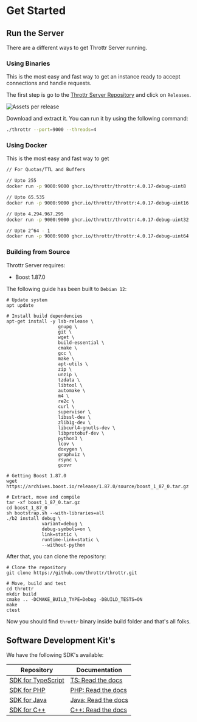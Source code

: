 # Get Started

## Run the Server

There are a different ways to get Throttr Server running.

### Using Binaries

This is the most easy and fast way to get an instance ready to accept connections and handle requests.

The first step is go to the [Throttr Server Repository][] and click on `Releases`.

![Assets per release](/images/releases-assets.png)

Download and extract it. You can run it by using the following command:

```bash
./throttr --port=9000 --threads=4
```

### Using Docker

This is the most easy and fast way to get 

```bash
// For Quotas/TTL and Buffers

// Upto 255
docker run -p 9000:9000 ghcr.io/throttr/throttr:4.0.17-debug-uint8

// Upto 65.535
docker run -p 9000:9000 ghcr.io/throttr/throttr:4.0.17-debug-uint16

// Upto 4.294.967.295
docker run -p 9000:9000 ghcr.io/throttr/throttr:4.0.17-debug-uint32

// Upto 2^64 - 1
docker run -p 9000:9000 ghcr.io/throttr/throttr:4.0.17-debug-uint64
```

### Building from Source

Throttr Server requires:

- Boost 1.87.0

The following guide has been built to `Debian 12`:

```shell
# Update system
apt update

# Install build dependencies
apt-get install -y lsb-release \
                   gnupg \
                   git \
                   wget \
                   build-essential \
                   cmake \
                   gcc \
                   make \
                   apt-utils \
                   zip \
                   unzip \
                   tzdata \
                   libtool \
                   automake \
                   m4 \
                   re2c \
                   curl \
                   supervisor \
                   libssl-dev \
                   zlib1g-dev \
                   libcurl4-gnutls-dev \
                   libprotobuf-dev \
                   python3 \
                   lcov \
                   doxygen \
                   graphviz \
                   rsync \
                   gcovr

# Getting Boost 1.87.0
wget https://archives.boost.io/release/1.87.0/source/boost_1_87_0.tar.gz

# Extract, move and compile
tar -xf boost_1_87_0.tar.gz
cd boost_1_87_0
sh bootstrap.sh --with-libraries=all
./b2 install debug \
             variant=debug \
             debug-symbols=on \
             link=static \
             runtime-link=static \
             --without-python
```

After that, you can clone the repository:

```shell
# Clone the repository
git clone https://github.com/throttr/throttr.git

# Move, build and test
cd throttr
mkdir build
cmake .. -DCMAKE_BUILD_TYPE=Debug -DBUILD_TESTS=ON
make
ctest
```

Now you should find `throttr` binary inside build folder and that's all folks.

## Software Development Kit's

We have the following SDK's available:


| Repository             | Documentation           |
|------------------------|-------------------------|
| [SDK for TypeScript][] | [TS: Read the docs][]   |
| [SDK for PHP][]        | [PHP: Read the docs][]  |
| [SDK for Java][]       | [Java: Read the docs][] |
| [SDK for C++][]        | [C++: Read the docs][]  |


[Throttr Server Repository]: https://github.com/throttr/throttr
[SDK for TypeScript]: https://github.com/throttr/typescript
[SDK for PHP]: https://github.com/throttr/php
[SDK for Java]: https://github.com/throttr/java
[SDK for C++]: https://github.com/throttr/cpp
[TS: Read the docs]: ./sdk/typescript.md
[PHP: Read the docs]: ./sdk/php.md
[Java: Read the docs]: ./sdk/java.md
[C++: Read the docs]: ./sdk/cpp.md